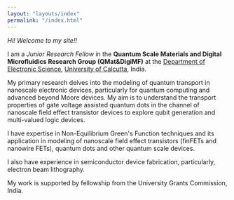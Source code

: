 ```yaml
---
layout: "layouts/index"
permalink: "/index.html"
---
```


_Hi! Welcome to my site!!_

I am a _Junior Research Fellow_ in the __Quantum Scale Materials and Digital Microfluidics Research Group (QMat&DigiMF)__ at the [Department of Electronic Science](https://www.caluniv.ac.in/academic/ElcSc.html), [University of Calcutta](https://www.caluniv.ac.in/), India.

My primary research delves into the modeling of quantum transport in nanoscale electronic devices, particularly for quantum computing and advanced beyond Moore devices. My aim is to understand the transport properties of gate voltage assisted quantum dots in the channel of nanoscale field effect transistor devices to explore qubit generation and multi-valued logic devices.

I have expertise in Non-Equilibrium Green's Function techniques and its application in modeling of nanoscale field effect transistors (finFETs and nanowire FETs), quantum dots and other quantum scale devices.

I also have experience in semiconductor device fabrication, particularly, electron beam lithography.

My work is supported by fellowship from the University Grants Commission, India.